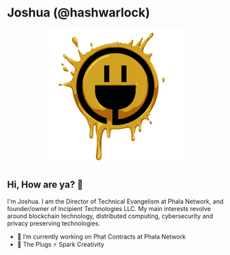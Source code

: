 # Joshua (@hashwarlock)
<p align="center">
<img src="./assets/ThePlugsSparkCreativity.png" width="320" height="320"/>
</p>

## Hi, How are ya? 👋
I'm Joshua. I am the Director of Technical Evangelism at Phala Network, and founder/owner of Incipient Technologies LLC. My main interests revolve around blockchain technology, distributed computing, cybersecurity and privacy preserving technologies.
- 🔭 I’m currently working on Phat Contracts at Phala Network
- 🔌 The Plugs ⚡ Spark Creativity
<!--
**HashWarlock/hashwarlock** is a ✨ _special_ ✨ repository because its `README.md` (this file) appears on your GitHub profile.

Here are some ideas to get you started:

- 🔭 I’m currently working on ...
- 🌱 I’m currently learning ...
- 👯 I’m looking to collaborate on ...
- 🤔 I’m looking for help with ...
- 💬 Ask me about ...
- 📫 How to reach me: ...
- 😄 Pronouns: ...
- ⚡ Fun fact: ...
-->
